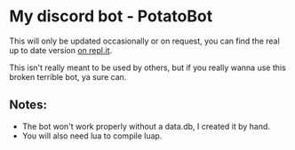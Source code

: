 # My discord bot - PotatoBot
This will only be updated occasionally or on request,
you can find the real up to date version [on repl.it](https://replit.com/@TaterChronicler/PotatoBot).

This isn't really meant to be used by others, but if you really wanna
use this broken terrible bot, ya sure can.

## Notes:
- The bot won't work properly without a data.db, I created it by hand.
- You will also need lua to compile luap.
